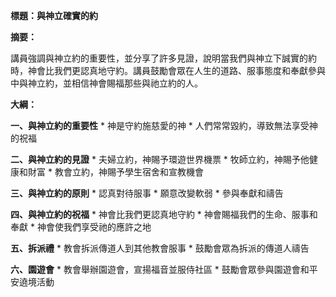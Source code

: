 **標題：與神立確實的約**

**摘要：**

講員強調與神立約的重要性，並分享了許多見證，說明當我們與神立下誠實的約時，神會比我們更認真地守約。講員鼓勵會眾在人生的道路、服事態度和奉獻參與中與神立約，並相信神會賜福那些與祂立約的人。

**大綱：**

**一、與神立約的重要性**
    * 神是守約施慈愛的神
    * 人們常常毀約，導致無法享受神的祝福

**二、與神立約的見證**
    * 夫婦立約，神賜予環遊世界機票
    * 牧師立約，神賜予他健康和財富
    * 教會立約，神賜予學生宿舍和宣教機會

**三、與神立約的原則**
    * 認真對待服事
    * 願意改變軟弱
    * 參與奉獻和禱告

**四、與神立約的祝福**
    * 神會比我們更認真地守約
    * 神會賜福我們的生命、服事和奉獻
    * 神會使我們享受祂的應許之地

**五、拆派禮**
    * 教會拆派傳道人到其他教會服事
    * 鼓勵會眾為拆派的傳道人禱告

**六、園遊會**
    * 教會舉辦園遊會，宣揚福音並服侍社區
    * 鼓勵會眾參與園遊會和平安遶境活動